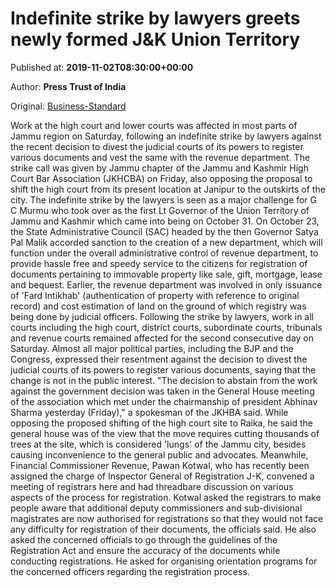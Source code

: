 
# Indefinite strike by lawyers greets newly formed J&K Union Territory

Published at: **2019-11-02T08:30:00+00:00**

Author: **Press Trust of India**

Original: [Business-Standard](https://www.business-standard.com/article/pti-stories/indefinite-strike-by-lawyers-hits-work-in-courts-across-jammu-119110200389_1.html)

Work at the high court and lower courts was affected in most parts of Jammu region on Saturday, following an indefinite strike by lawyers against the recent decision to divest the judicial courts of its powers to register various documents and vest the same with the revenue department.
The strike call was given by Jammu chapter of the Jammu and Kashmir High Court Bar Association (JKHCBA) on Friday, also opposing the proposal to shift the high court from its present location at Janipur to the outskirts of the city.
The indefinite strike by the lawyers is seen as a major challenge for G C Murmu who took over as the first Lt Governor of the Union Territory of Jammu and Kashmir which came into being on October 31.
On October 23, the State Administrative Council (SAC) headed by the then Governor Satya Pal Malik accorded sanction to the creation of a new department, which will function under the overall administrative control of revenue department, to provide hassle free and speedy service to the citizens for registration of documents pertaining to immovable property like sale, gift, mortgage, lease and bequest.
Earlier, the revenue department was involved in only issuance of 'Fard Intikhab' (authentication of property with reference to original record) and cost estimation of land on the ground of which registry was being done by judicial officers.
Following the strike by lawyers, work in all courts including the high court, district courts, subordinate courts, tribunals and revenue courts remained affected for the second consecutive day on Saturday.
Almost all major political parties, including the BJP and the Congress, expressed their resentment against the decision to divest the judicial courts of its powers to register various documents, saying that the change is not in the public interest.
"The decision to abstain from the work against the government decision was taken in the General House meeting of the association which met under the chairmanship of president Abhinav Sharma yesterday (Friday)," a spokesman of the JKHBA said.
While opposing the proposed shifting of the high court site to Raika, he said the general house was of the view that the move requires cutting thousands of trees at the site, which is considered 'lungs' of the Jammu city, besides causing inconvenience to the general public and advocates.
Meanwhile, Financial Commissioner Revenue, Pawan Kotwal, who has recently been assigned the charge of Inspector General of Registration J-K, convened a meeting of registrars here and had threadbare discussion on various aspects of the process for registration.
Kotwal asked the registrars to make people aware that additional deputy commissioners and sub-divisional magistrates are now authorised for registrations so that they would not face any difficulty for registration of their documents, the officials said.
He also asked the concerned officials to go through the guidelines of the Registration Act and ensure the accuracy of the documents while conducting registrations. He asked for organising orientation programs for the concerned officers regarding the registration process.
